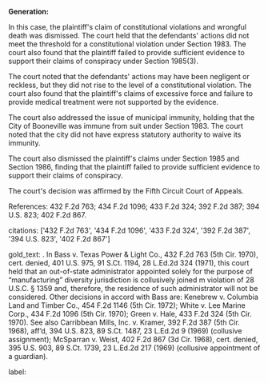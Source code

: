 **Generation:**


In this case, the plaintiff's claim of constitutional violations and wrongful death was dismissed. The court held that the defendants' actions did not meet the threshold for a constitutional violation under Section 1983. The court also found that the plaintiff failed to provide sufficient evidence to support their claims of conspiracy under Section 1985(3).

The court noted that the defendants' actions may have been negligent or reckless, but they did not rise to the level of a constitutional violation. The court also found that the plaintiff's claims of excessive force and failure to provide medical treatment were not supported by the evidence.

The court also addressed the issue of municipal immunity, holding that the City of Booneville was immune from suit under Section 1983. The court noted that the city did not have express statutory authority to waive its immunity.

The court also dismissed the plaintiff's claims under Section 1985 and Section 1986, finding that the plaintiff failed to provide sufficient evidence to support their claims of conspiracy.

The court's decision was affirmed by the Fifth Circuit Court of Appeals.

References:
432 F.2d 763; 434 F.2d 1096; 433 F.2d 324; 392 F.2d 387; 394 U.S. 823; 402 F.2d 867.

citations: ['432 F.2d 763', '434 F.2d 1096', '433 F.2d 324', '392 F.2d 387', '394 U.S. 823', '402 F.2d 867']

gold_text: . In Bass v. Texas Power & Light Co., 432 F.2d 763 (5th Cir. 1970), cert. denied, 401 U.S. 975, 91 S.Ct. 1194, 28 L.Ed.2d 324 (1971), this court held that an out-of-state administrator appointed solely for the purpose of “manufacturing” diversity jurisdiction is collusively joined m violation of 28 U.S.C. § 1359 and, therefore, the residence of such administrator will not be considered. Other decisions in accord with Bass are: Kenebrew v. Columbia Land and Timber Co., 454 F.2d 1146 (5th Cir. 1972); White v. Lee Marine Corp., 434 F.2d 1096 (5th Cir. 1970); Green v. Hale, 433 F.2d 324 (5th Cir. 1970). See also Carribbean Mills, Inc. v. Kramer, 392 F.2d 387 (5th Cir. 1968), aff’d, 394 U.S. 823, 89 S.Ct. 1487, 23 L.Ed.2d 9 (1969) (collusive assignment); McSparran v. Weist, 402 F.2d 867 (3d Cir. 1968), cert. denied, 395 U.S. 903, 89 S.Ct. 1739, 23 L.Ed.2d 217 (1969) (collusive appointment of a guardian).

label: 